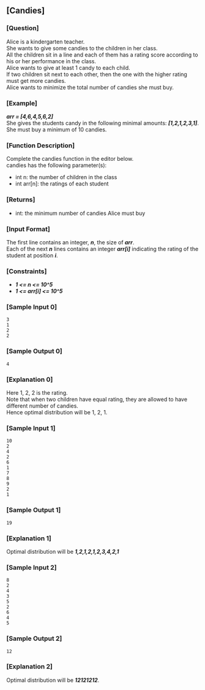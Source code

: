 ## [Candies]

### [Question]
Alice is a kindergarten teacher.  
She wants to give some candies to the children in her class.  
All the children sit in a line and each of them has a rating score according to his or her performance in the class.  
Alice wants to give at least 1 candy to each child.  
If two children sit next to each other, then the one with the higher rating must get more candies.  
Alice wants to minimize the total number of candies she must buy.

### [Example]
***arr = [4,6,4,5,6,2]***  
She gives the students candy in the following minimal amounts: ***[1,2,1,2,3,1]***.  
She must buy a minimum of 10 candies.

### [Function Description]
Complete the candies function in the editor below.  
candies has the following parameter(s):
* int n: the number of children in the class
* int arr[n]: the ratings of each student

### [Returns]
* int: the minimum number of candies Alice must buy

### [Input Format]
The first line contains an integer, ***n***, the size of ***arr***.  
Each of the next ***n*** lines contains an integer ***arr[i]*** indicating the rating of the student at position ***i***.

### [Constraints]
* ***1 <= n <= 10^5***
* ***1 <= arr[i] <= 10^5***

### [Sample Input 0]
~~~
3
1
2
2
~~~

### [Sample Output 0]
~~~
4
~~~

### [Explanation 0]
Here 1, 2, 2 is the rating.  
Note that when two children have equal rating, they are allowed to have different number of candies.  
Hence optimal distribution will be 1, 2, 1.

### [Sample Input 1]
~~~
10
2
4
2
6
1
7
8
9
2
1
~~~

### [Sample Output 1]
~~~
19
~~~

### [Explanation 1]
Optimal distribution will be ***1,2,1,2,1,2,3,4,2,1***

### [Sample Input 2]
~~~
8
2
4
3
5
2
6
4
5
~~~

### [Sample Output 2]
~~~
12
~~~

### [Explanation 2]
Optimal distribution will be ***12121212***.
